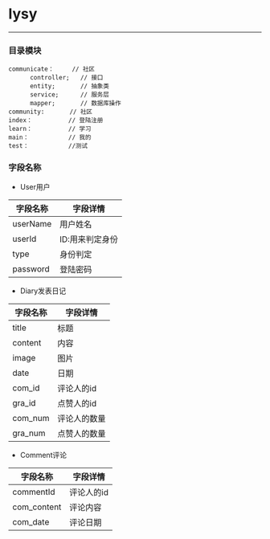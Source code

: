 # lysy

----

### 目录模块
~~~~
communicate：     // 社区
      controller;   // 接口
      entity;       // 抽象类
      service;      // 服务层
      mapper;       // 数据库操作
community:       // 社区
index：          // 登陆注册
learn：          // 学习
main：           // 我的
test：           //测试
~~~~

### 字段名称
 * User用户
 
  | 字段名称| 字段详情 |
  | ---- | ---- |
  | userName | 用户姓名 |
  | userId | ID:用来判定身份 |
  | type | 身份判定 |
  |password | 登陆密码 |
  
 * Diary发表日记
 
  | 字段名称| 字段详情 |
   | ---- | ---- |
   | title | 标题 |
   |content | 内容 |
   |image| 图片|
   |date|日期|
   |com_id|评论人的id|
   |gra_id|点赞人的id|
   |com_num|评论人的数量|
   |gra_num | 点赞人的数量|
   
 
* Comment评论

 | 字段名称| 字段详情 |
  | ---- | ---- |
  | commentId| 评论人的id|
  | com_content| 评论内容|
  |com_date|评论日期|